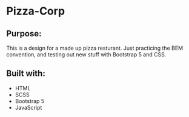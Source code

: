 # Pizza-Corp #

## Purpose: ##
This is a design for a made up pizza resturant. Just practicing the BEM convention, and testing out new stuff with Bootstrap 5 and CSS.





## Built with: ##

* HTML
* SCSS 
* Bootstrap 5
* JavaScript
